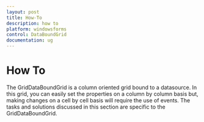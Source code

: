 ```yaml
---
layout: post
title: How-To
description: how to
platform: windowsforms
control: DataBoundGrid
documentation: ug
---
```


# How To

The GridDataBoundGrid is a column oriented grid bound to a datasource. In this grid, you can easily set the properties on a column by column basis but, making changes on a cell by cell basis will require the use of events. The tasks and solutions discussed in this section are specific to the GridDataBoundGrid.

